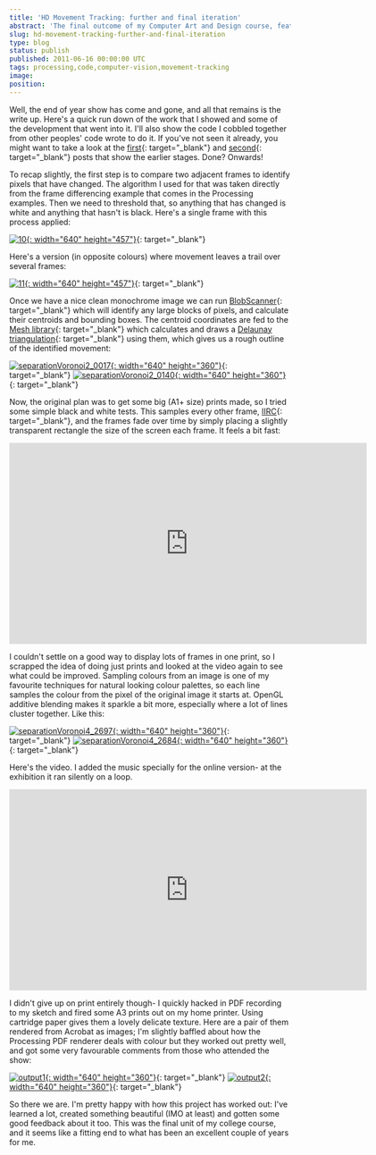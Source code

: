 ```yaml
---
title: 'HD Movement Tracking: further and final iteration'
abstract: 'The final outcome of my Computer Art and Design course, featuring algorithmic prints and videos generated using Processing.'
slug: hd-movement-tracking-further-and-final-iteration
type: blog
status: publish
published: 2011-06-16 00:00:00 UTC
tags: processing,code,computer-vision,movement-tracking
image: 
position: 
---
```


Well, the end of year show has come and gone, and all that remains is
the write up. Here\'s a quick run down of the work that I showed and
some of the development that went into it. I\'ll also show the code I
cobbled together from other peoples\' code wrote to do it. If you\'ve
not seen it already, you might want to take a look at the
[first](/blog/work-in-progress-tracking-movement-in-st-enoch-square/){:
target="_blank"} and
[second](/blog/hd-movement-tracking-first-iteration/){: target="_blank"}
posts that show the earlier stages. Done? Onwards!

To recap slightly, the first step is to compare two adjacent frames to
identify pixels that have changed. The algorithm I used for that was
taken directly from the frame differencing example that comes in the
Processing examples. Then we need to threshold that, so anything that
has changed is white and anything that hasn\'t is black. Here\'s a
single frame with this process applied:

[![10](https://farm4.static.flickr.com/3400/5837152411_ea6ae86115_z.jpg){:
width="640" height="457"}][1]{: target="_blank"}

Here\'s a version (in opposite colours) where movement leaves a trail
over several frames:

[![11](https://farm4.static.flickr.com/3405/5837152807_837a51f72f_z.jpg){:
width="640" height="457"}][2]{: target="_blank"}

Once we have a nice clean monochrome image we can run [BlobScanner][3]{:
target="_blank"} which will identify any large blocks of pixels, and
calculate their centroids and bounding boxes. The centroid coordinates
are fed to the [Mesh library][4]{: target="_blank"} which calculates and
draws a [Delaunay triangulation][5]{: target="_blank"} using them, which
gives us a rough outline of the identified movement:

[![separationVoronoi2\_0017](https://farm6.static.flickr.com/5039/5821859773_a911dc8809_z.jpg){:
width="640" height="360"}][6]{: target="_blank"}
[![separationVoronoi2\_0140](https://farm3.static.flickr.com/2561/5821861581_e788ed0e2c_z.jpg){:
width="640" height="360"}][7]{: target="_blank"}

Now, the original plan was to get some big (A1+ size) prints made, so I
tried some simple black and white tests. This samples every other frame,
[IIRC][8]{: target="_blank"}, and the frames fade over time by simply
placing a slightly transparent rectangle the size of the screen each
frame. It feels a bit fast:

<iframe class="ql-video" allowfullscreen="true" src="https://player.vimeo.com/video/24478981" width="640" height="360" frameborder="0"></iframe>

I couldn\'t settle on a good way to display lots of frames in one print,
so I scrapped the idea of doing just prints and looked at the video
again to see what could be improved. Sampling colours from an image is
one of my favourite techniques for natural looking colour palettes, so
each line samples the colour from the pixel of the original image it
starts at. OpenGL additive blending makes it sparkle a bit more,
especially where a lot of lines cluster together. Like this:

[![separationVoronoi4\_2697](https://farm3.static.flickr.com/2103/5822430642_19aee56c4c_z.jpg){:
width="640" height="360"}][9]{: target="_blank"}
[![separationVoronoi4\_2684](https://farm6.static.flickr.com/5074/5821865747_8be0bcdd6f_z.jpg){:
width="640" height="360"}][10]{: target="_blank"}

Here\'s the video. I added the music specially for the online version-
at the exhibition it ran silently on a loop.

<iframe class="ql-video" allowfullscreen="true" src="https://player.vimeo.com/video/25155382" width="640" height="360" frameborder="0"></iframe>

I didn\'t give up on print entirely though- I quickly hacked in PDF
recording to my sketch and fired some A3 prints out on my home printer.
Using cartridge paper gives them a lovely delicate texture. Here are a
pair of them rendered from Acrobat as images; I\'m slightly baffled
about how the Processing PDF renderer deals with colour but they worked
out pretty well, and got some very favourable comments from those who
attended the show:

[![output1](https://farm6.static.flickr.com/5187/5837720536_8e11d97924_z.jpg){:
width="640" height="360"}][11]{: target="_blank"}
[![output2](https://farm3.static.flickr.com/2454/5837721176_b009d1c005_z.jpg){:
width="640" height="360"}][12]{: target="_blank"}

So there we are. I\'m pretty happy with how this project has worked out:
I\'ve learned a lot, created something beautiful (IMO at least) and
gotten some good feedback about it too. This was the final unit of my
college course, and it seems like a fitting end to what has been an
excellent couple of years for me.



[1]: https://www.flickr.com/photos/53111802@N05/5837152411/
[2]: https://www.flickr.com/photos/53111802@N05/5837152807/
[3]: http://sites.google.com/site/blobscanner/
[4]: http://leebyron.com/mesh/
[5]: http://en.wikipedia.org/wiki/Delaunay_triangulation
[6]: https://www.flickr.com/photos/53111802@N05/5821859773/
[7]: https://www.flickr.com/photos/53111802@N05/5821861581/
[8]: http://www.urbandictionary.com/define.php?term=iirc
[9]: https://www.flickr.com/photos/53111802@N05/5822430642/
[10]: https://www.flickr.com/photos/53111802@N05/5821865747/
[11]: https://www.flickr.com/photos/53111802@N05/5837720536/
[12]: https://www.flickr.com/photos/53111802@N05/5837721176/

